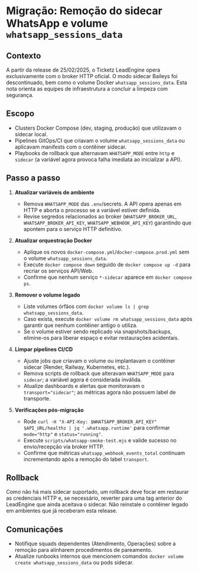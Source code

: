 # Migração: Remoção do sidecar WhatsApp e volume `whatsapp_sessions_data`

## Contexto

A partir da release de 25/02/2025, o Ticketz LeadEngine opera exclusivamente com o broker HTTP oficial. O modo sidecar Baileys foi descontinuado, bem como o volume Docker `whatsapp_sessions_data`. Esta nota orienta as equipes de infraestrutura a concluir a limpeza com segurança.

## Escopo

- Clusters Docker Compose (dev, staging, produção) que utilizavam o sidecar local.
- Pipelines GitOps/CI que criavam o volume `whatsapp_sessions_data` ou aplicavam manifests com o contêiner sidecar.
- Playbooks de rollback que alternavam `WHATSAPP_MODE` entre `http` e `sidecar` (a variável agora provoca falha imediata ao inicializar a API).

## Passo a passo

1. **Atualizar variáveis de ambiente**
   - Remova `WHATSAPP_MODE` das `.env`/secrets. A API opera apenas em HTTP e aborta o processo se a variável estiver definida.
   - Revise segredos relacionados ao broker (`WHATSAPP_BROKER_URL`, `WHATSAPP_BROKER_API_KEY`, `WHATSAPP_WEBHOOK_API_KEY`) garantindo que apontem para o serviço HTTP definitivo.

2. **Atualizar orquestração Docker**
   - Aplique os novos `docker-compose.yml`/`docker-compose.prod.yml` sem o volume `whatsapp_sessions_data`.
   - Execute `docker compose down` seguido de `docker compose up -d` para recriar os serviços API/Web.
   - Confirme que nenhum serviço `*-sidecar` aparece em `docker compose ps`.

3. **Remover o volume legado**
   - Liste volumes órfãos com `docker volume ls | grep whatsapp_sessions_data`.
   - Caso exista, execute `docker volume rm whatsapp_sessions_data` após garantir que nenhum contêiner antigo o utiliza.
   - Se o volume estiver sendo replicado via snapshots/backups, elimine-os para liberar espaço e evitar restaurações acidentais.

4. **Limpar pipelines CI/CD**
   - Ajuste jobs que criavam o volume ou implantavam o contêiner sidecar (Render, Railway, Kubernetes, etc.).
   - Remova scripts de rollback que alteravam `WHATSAPP_MODE` para `sidecar`; a variável agora é considerada inválida.
   - Atualize dashboards e alertas que monitoravam o `transport="sidecar"`; as métricas agora não possuem label de transporte.

5. **Verificações pós-migração**
   - Rode `curl -H "X-API-Key: $WHATSAPP_BROKER_API_KEY" $API_URL/healthz | jq '.whatsapp.runtime'` para confirmar `mode="http"` e `status="running"`.
   - Execute `scripts/whatsapp-smoke-test.mjs` e valide sucesso no envio/recepção via broker HTTP.
   - Confirme que métricas `whatsapp_webhook_events_total` continuam incrementando após a remoção do label `transport`.

## Rollback

Como não há mais sidecar suportado, um rollback deve focar em restaurar as credenciais HTTP e, se necessário, reverter para uma tag anterior do LeadEngine que ainda aceitava o sidecar. Não reinstale o contêiner legado em ambientes que já receberam esta release.

## Comunicações

- Notifique squads dependentes (Atendimento, Operações) sobre a remoção para alinharem procedimentos de pareamento.
- Atualize runbooks internos que mencionem comandos `docker volume create whatsapp_sessions_data` ou pods sidecar.

